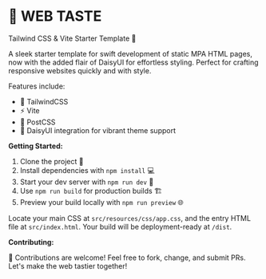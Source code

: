 # 🌟 WEB TASTE

Tailwind CSS & Vite Starter Template 🚀

A sleek starter template for swift development of static MPA HTML pages, now with the added flair of DaisyUI for effortless styling. Perfect for crafting responsive websites quickly and with style.

Features include:
- 🌈 TailwindCSS
- ⚡ Vite
- 🎨 PostCSS
- 🌺 DaisyUI integration for vibrant theme support

**Getting Started:**

1. Clone the project 📁
2. Install dependencies with `npm install` 💻
3. Start your dev server with `npm run dev` 🚧
4. Use `npm run build` for production builds 🏗️
5. Preview your build locally with `npm run preview` 🌐

Locate your main CSS at `src/resources/css/app.css`, and the entry HTML file at `src/index.html`. Your build will be deployment-ready at `/dist`.

**Contributing:**

🤝 Contributions are welcome! Feel free to fork, change, and submit PRs. Let's make the web tastier together!